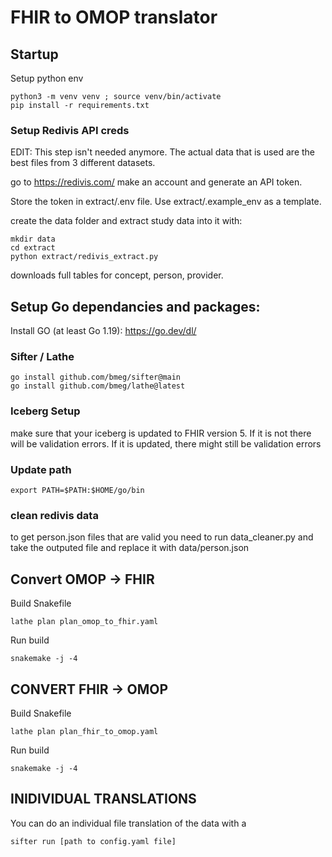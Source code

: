 # FHIR to OMOP translator

## Startup

Setup python env
```
python3 -m venv venv ; source venv/bin/activate
pip install -r requirements.txt
```
### Setup Redivis API creds
EDIT: This step isn't needed anymore. The actual data that is 
used are the best files from 3 different datasets.

go to https://redivis.com/
make an account and generate an API token.

Store the token in extract/.env file. Use extract/.example_env as a template.

create the data folder and extract study data into it with:
```
mkdir data
cd extract
python extract/redivis_extract.py
```
downloads full tables  for concept, person, provider.

## Setup Go dependancies and packages: 
Install GO (at least Go 1.19): https://go.dev/dl/
 
### Sifter / Lathe
```
go install github.com/bmeg/sifter@main
go install github.com/bmeg/lathe@latest
```
### Iceberg Setup
make sure that your iceberg is updated to FHIR version 5. If it is not 
there will be validation errors. If it is updated, there might still be validation errors

### Update path
```
export PATH=$PATH:$HOME/go/bin
```
### clean redivis data
to get person.json files that are valid you need to run 
data_cleaner.py and take the outputed file and replace it with data/person.json

## Convert OMOP -> FHIR
Build Snakefile
```
lathe plan plan_omop_to_fhir.yaml
```
Run build
```
snakemake -j -4
```

## CONVERT FHIR -> OMOP
Build Snakefile 
```
lathe plan plan_fhir_to_omop.yaml
```
Run build
```
snakemake -j -4
```

## INIDIVIDUAL TRANSLATIONS

You can do an individual file translation of the data with a
```
sifter run [path to config.yaml file]
```